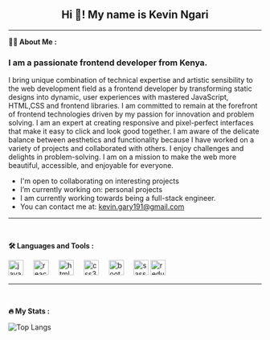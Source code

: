   <h2 align="center">Hi 👋! My name is Kevin Ngari</h2>
<hr>
<strong>👨‍💻 About Me :</strong>
<h3>I am a  passionate frontend developer from Kenya.</h3>
<p>I bring  unique combination of technical expertise and artistic sensibility to the web development field as a frontend developer by transforming static designs into dynamic, user experiences with mastered JavaScript, HTML,CSS and frontend libraries. I am committed to remain at the forefront of frontend technologies driven by my passion for innovation and problem solving. I am an expert at creating responsive and pixel-perfect interfaces that make it easy to click and look good together. I am aware of the delicate balance between aesthetics and functionality because I have worked on a variety of projects and collaborated with others. I enjoy challenges and delights in problem-solving. I am on a mission to make the web more beautiful, accessible, and enjoyable for everyone.</p>

<ul>
  <li> I'm open to collaborating on interesting projects</li>
  <li>I’m currently working on: personal projects</li>
  <li>I am currently working towards being a full-stack engineer.</li>
  <li>You can contact me at:  <a href="https://mail.google.com/">kevin.gary191@gmail.com</a></li>

    
</ul>

<hr>

<br>

<strong>🛠️ Languages and Tools :</strong>
<br>
<div align="left">
  <img src="https://cdn.jsdelivr.net/gh/devicons/devicon/icons/javascript/javascript-original.svg" height="30" alt="javascript logo"  />
  <img width="12" />
  <img src="https://cdn.jsdelivr.net/gh/devicons/devicon/icons/react/react-original.svg" height="30" alt="react logo"  />
  <img width="12" />
  <img src="https://cdn.jsdelivr.net/gh/devicons/devicon/icons/html5/html5-original.svg" height="30" alt="html5 logo"  />
  <img width="12" />
  <img src="https://cdn.jsdelivr.net/gh/devicons/devicon/icons/css3/css3-original.svg" height="30" alt="css3 logo"  />
  <img width="12" />
  <img src="https://cdn.jsdelivr.net/gh/devicons/devicon/icons/bootstrap/bootstrap-original.svg" height="30" alt="bootstrap logo"  />
  <img width="12" />
  <img src="https://cdn.jsdelivr.net/gh/devicons/devicon/icons/sass/sass-original.svg" height="30" alt="sass logo"  />
  <img src="https://cdn.jsdelivr.net/gh/devicons/devicon/icons/redux/redux-original.svg" height="30" alt="redux logo"  />
</div>
<hr>


<br>

<strong>🔥 My Stats :</strong>

<!--
[![GitHub Streak](https://streak-stats.demolab.com?user=ngarikev&theme=radical&card_width=467)](https://git.io/streak-stats)      <span>![Anurag's GitHub stats](https://github-readme-stats.vercel.app/api?username=ngarikev&show_icons=true&theme=radical&card_width=400)</span><span></span><br> -->

![Top Langs](https://github-readme-stats.vercel.app/api/top-langs/?username=ngarikev&theme=radical&layout=compact)

###



###
